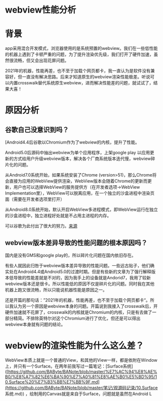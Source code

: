 # webview性能分析

# 背景

app采用混合开发模式，浏览器使用的是系统预置的webview。我们在一些低性能的机器上遇到了卡顿严重的问题，为了提升渲染优先级，我们打开了硬件加速，虽然很流畅，但又会出现花屏问题。

2021年的机器，性能再差，也不至于加载个网页都卡，我一直认为是软件没有兼容好，但一直没有解决思路。后来才知道原生的webview渲染性能极差。听说可以内置crosswalk替代系统原生webview，进而解决性能差的问题，就试试了，结果大喜！

# 原因分析

## 谷歌自己没意识到吗？

[Android4.4后谷歌以Chromium作为了webview的内核，提升了性能。

Android5.0后源码中抽出webview为单个应用程序，上架google play 以应用更新的方式给用户升级webview版本，解决各个厂商系统版本迭代慢，webview碎片化的问题。

从Android7.0系统开始，如果系统安装了Chrome (version>51)，那么Chrome将会直接为应用的WebView提供渲染，WebView版本会随着Chrome的更新而更新，用户也可以选择WebView的服务提供方（在开发者选项->WebView Implementation里），WebView可以脱离应用，在一个独立的沙盒进程中渲染页面（需要在开发者选项里打开）

从Android8.0系统开始，默认开启WebView多进程模式，即WebView运行在独立的沙盒进程中，独立进程好处就是不占用主进程的内存。 

可以谷歌为此付出了很大的努力。[来源](https://juejin.cn/post/6844903567497789453)



## webview版本差异导致的性能问题的根本原因吗？

国内是没有GMS和google play的，所以碎片化问题在国内依旧存在。

​		有些人就因此归咎于webview版本差异导致的性能问题。一些远古贴子，他们确实处在Android4.4或Android5.0的过渡时期。但是有些新的文章为了强行解释版本低导致的性能差就是不对的，因为我手上的设备就是Andorid7，我用了较新webview版本还是很卡。所以性能低的原因不仅是碎片化的问题。同时我在其他机器上跑又很流畅，所以只能说机器性能是原因之一。

​		还是开篇的那句话：”2021年的机器，性能再差，也不至于加载个网页都卡“。所以我认为另一个原因是webview本身的问题。开篇说到我接入了crosswalk后，开硬件加速就不花屏了，crosswalk的内核就是Chromium的内核，只是有去做了一部分精简。不排除英特尔对这个Chromium进行了优化，但还是可以得出webview本身就有问题的结论。

# webview的渲染性能为什么这么差？

WebView本质上就是一个普通的View，和其他的View一样，都是依附在Window上，并只有一个Surface。在两年前我写过一篇笔记：[Surface系统]([https://github.com/BAByte/BANote/blob/master/%E7%AC%94%E8%AE%B0/%E8%A7%82%E6%BA%90%E7%A0%81%E8%AE%B0%E5%BD%95/10.Surface%20%E7%B3%BB%E7%BB%9F.md](https://github.com/BAByte/BANote/blob/master/笔记/观源码记录/10.Surface 系统.md)) ，绘制用的Canvas就是来自于Surface，问题就是虽然在Android L 